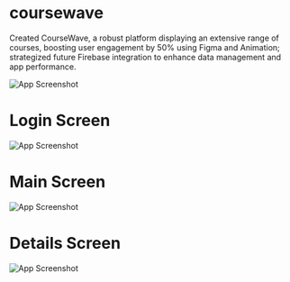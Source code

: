 # coursewave

Created CourseWave, a robust platform displaying an extensive range of courses, boosting user 
engagement by 50% using Figma and Animation; strategized future Firebase integration to enhance data management 
and app performance.

![App Screenshot](https://raw.githubusercontent.com/SHIVAM3203/coursewave/main/assets/images/1.png)
# Login Screen
![App Screenshot](https://raw.githubusercontent.com/SHIVAM3203/coursewave/main/assets/images/iPhone%2014%20Pro%20Max%20-%204.png)
# Main Screen
![App Screenshot](https://raw.githubusercontent.com/SHIVAM3203/coursewave/main/assets/images/iPhone%2014%20Pro%20Max%20-%202.png)
# Details Screen
![App Screenshot](https://raw.githubusercontent.com/SHIVAM3203/coursewave/main/assets/images/iPhone%2014%20Pro%20Max%20-%203.png)
